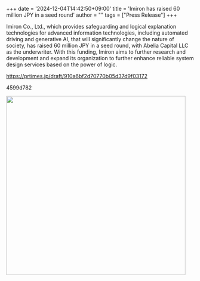 +++
date = '2024-12-04T14:42:50+09:00'
title = 'Imiron has raised 60 million JPY in a seed round'
author = ""
tags = ["Press Release"]
+++

Imiron Co., Ltd., which provides safeguarding and logical explanation technologies for advanced information technologies, including automated driving and generative AI, that will significantly change the nature of society, has raised 60 million JPY in a seed round, with Abelia Capital LLC as the underwriter. With this funding, Imiron aims to further research and development and expand its organization to further enhance reliable system design services based on the power of logic.

https://prtimes.jp/draft/910a6bf2d70770b05d37d9f03172

4599d782

<img src = "/images/prtimes_01_main.png" width="480px"/>